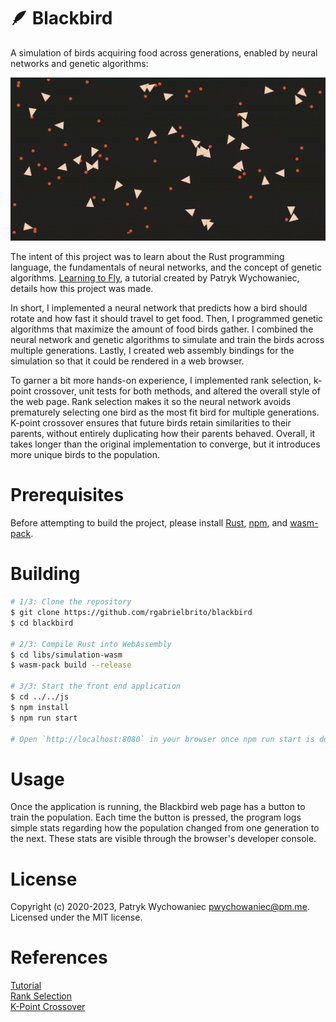 # 🪶 Blackbird

A simulation of birds acquiring food across generations, enabled by neural networks and genetic algorithms:

![screenshot](./readme/blackbird.gif)

The intent of this project was to learn about the Rust programming language, the fundamentals of neural networks, and 
the concept of genetic algorithms. [Learning to Fly](https://pwy.io/en/posts/learning-to-fly-pt1), 
a tutorial created by Patryk Wychowaniec, details how this project was made.

In short, I implemented a neural network that predicts how a bird should rotate and how fast it should travel to
get food. Then, I programmed genetic algorithms that maximize the amount of food birds gather. I combined the 
neural network and genetic algorithms to simulate and train the birds across multiple generations. Lastly,
I created web assembly bindings for the simulation so that it could be rendered in a web browser. 

To garner a bit more hands-on experience, I implemented rank selection, k-point crossover, 
unit tests for both methods, and altered the overall style of the web page. Rank selection makes it so the neural
network avoids prematurely selecting one bird as the most fit bird for multiple generations. 
K-point crossover ensures that future birds retain similarities to their parents, without entirely duplicating how their parents behaved.
Overall, it takes longer than the original implementation to converge, but it introduces more unique birds to the population.  

# Prerequisites
Before attempting to build the project, please install [Rust](https://www.rust-lang.org/tools/install), [npm](https://docs.npmjs.com/downloading-and-installing-node-js-and-npm), and [wasm-pack](https://rustwasm.github.io/wasm-pack/installer/).

# Building

```bash
# 1/3: Clone the repository
$ git clone https://github.com/rgabrielbrito/blackbird
$ cd blackbird

# 2/3: Compile Rust into WebAssembly
$ cd libs/simulation-wasm
$ wasm-pack build --release

# 3/3: Start the front end application
$ cd ../../js
$ npm install
$ npm run start

# Open `http://localhost:8080` in your browser once npm run start is done
```

# Usage

Once the application is running, the Blackbird web page has a button to train the population. Each time the button is pressed, the program logs simple stats regarding how the population changed from one generation to the next. These stats are visible through the browser's developer console.

# License

Copyright (c) 2020-2023, Patryk Wychowaniec <pwychowaniec@pm.me>.    
Licensed under the MIT license.

# References
[Tutorial](https://pwy.io/en/posts/learning-to-fly-pt1) \
[Rank Selection](https://stackoverflow.com/questions/13659815/ranking-selection-in-genetic-algorithm-code) \
[K-Point Crossover](https://www.sciencedirect.com/topics/computer-science/point-crossover)
